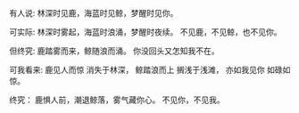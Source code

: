 有人说:
林深时见鹿，海蓝时见鲸，梦醒时见你。

可实际:
林深时雾起，海蓝时浪涌，梦醒时夜续。
不见鹿，不见鲸，也不见你。

但终究:
鹿踏雾而来，鲸随浪而涌。
你没回头又怎知我不在。

可我看来:
鹿见人而惊 消失于林深，
鲸踏浪而上 搁浅于浅滩，
亦如我见你 如碌如惊。

终究：
鹿惧人前，潮退鲸落，雾气藏你心。
不见你，不见我。